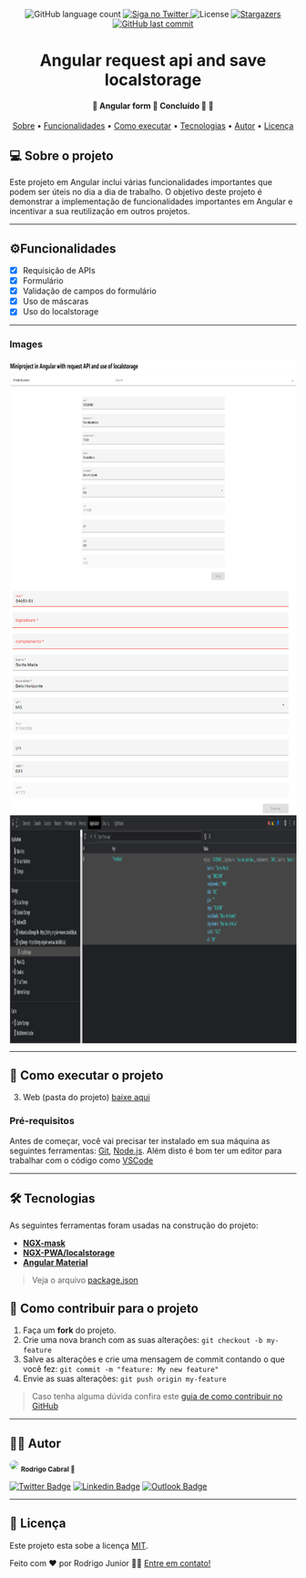 <p align="center">
  <img alt="GitHub language count"
  src="https://img.shields.io/badge/languages-2-green">

  <a href="https://twitter.com/Legend_Attack">
    <img alt="Siga no Twitter" src="https://img.shields.io/twitter/url?style=social&url=https%3A%2F%2Ftwitter.com%2FLegend_Attack">
  </a>

  <img alt="License" src="https://img.shields.io/badge/license-MIT-brightgreen">
   <a href="https://github.com/RodrigoJuniorLiyah/Angular-request-api-and-save-localstorage/stargazers">
    <img alt="Stargazers" src="https://img.shields.io/github/stars/RodrigoJuniorLiyah/Angular-request-api-and-save-localstorage?style=social">
  </a>

  <a href="https://github.com/RodrigoJuniorLiyah/Angular-request-api-and-save-localstorage/commits/main">
    <img alt="GitHub last commit" src="https://img.shields.io/github/last-commit/RodrigoJuniorLiyah/Angular-request-api-and-save-localstorage">
  </a>
</p>

<h1 align="center">
  Angular request api and save localstorage
</h1>

<h4 align="center"> 
	🚧  Angular form 🖖 Concluído 🚀 🚧
</h4>

<p align="center">
 <a href="#-sobre-o-projeto">Sobre</a> •
 <a href="#-funcionalidades">Funcionalidades</a> •
 <a href="#-como-executar-o-projeto">Como executar</a> • 
 <a href="#-tecnologias">Tecnologias</a> • 
 <a href="#-autor">Autor</a> • 
 <a href="#user-content--licença">Licença</a>
</p>

## 💻 Sobre o projeto

Este projeto em Angular inclui várias funcionalidades importantes que podem ser úteis no dia a dia de trabalho. O objetivo deste projeto é demonstrar a implementação de funcionalidades importantes em Angular e incentivar a sua reutilização em outros projetos.

---

## ⚙️Funcionalidades

- [x] Requisição de APIs
- [x] Formulário
- [x] Validação de campos do formulário
- [x] Uso de máscaras
- [x] Uso do localstorage

---

### Images

<p align="center" style="display: flex; align-items: flex-start; justify-content: center;flex-direction: column">
<img alt="layout" title="layout" src="./assets/printscreen/visual.png" height="400">
<img alt="validation" title="validation" src="./assets/printscreen/validation.png" height="400">
<img alt="localstorage" title="localstorage" src="./assets/printscreen/localstorage.png" height="400">
</p>

---

## 🚀 Como executar o projeto

3. Web (pasta do projeto) <a href="https://github.com/RodrigoJuniorLiyah/Angular-request-api-and-save-localstorage/archive/refs/heads/main.zip">baixe aqui</a>


### Pré-requisitos

Antes de começar, você vai precisar ter instalado em sua máquina as seguintes ferramentas:
[Git](https://git-scm.com), [Node.js](https://nodejs.org/en/).
Além disto é bom ter um editor para trabalhar com o código como [VSCode](https://code.visualstudio.com/)

---

## 🛠 Tecnologias

As seguintes ferramentas foram usadas na construção do projeto:

-   **[NGX-mask](https://www.npmjs.com/package/ngx-mask)**
-   **[NGX-PWA/localstorage](https://www.npmjs.com/package/@ngx-pwa/local-storage)**
-   **[Angular Material](https://material.angular.io/)**

> Veja o arquivo [package.json](https://github.com/RodrigoJuniorLiyah/Angular-request-api-and-save-localstorage/blob/main/package.json)

## 💪 Como contribuir para o projeto

1. Faça um **fork** do projeto.
2. Crie uma nova branch com as suas alterações: `git checkout -b my-feature`
3. Salve as alterações e crie uma mensagem de commit contando o que você fez: `git commit -m "feature: My new feature"`
4. Envie as suas alterações: `git push origin my-feature`

  > Caso tenha alguma dúvida confira este [guia de como contribuir no GitHub](./CONTRIBUTING.md)
---

## 🐱‍👤 Autor

 <img style="border-radius: 50%;" src="https://avatars3.githubusercontent.com/u/58194578?s=460&u=2cce4cfe93c827e033d632f223d61ffebc496c00&v=4" width="100px;"/>
 <sub><b>Rodrigo Cabral 🚀</b></sub>
 <br />

[![Twitter Badge](https://img.shields.io/badge/-@Legend_Attack-1ca0f1?style=flat-square&labelColor=1ca0f1&logo=twitter&logoColor=white&link=https://twitter.com/tgmarinho)](https://twitter.com/Legend_Attack) [![Linkedin Badge](https://img.shields.io/badge/-Rodrigo-blue?style=flat-square&logo=Linkedin&logoColor=white&link=https://www.linkedin.com/in/rodrigo-junior/)](https://www.linkedin.com/in/rodrigo-junior-969184166/)
[![Outlook Badge](https://img.shields.io/badge/-rodrigo.junior7@outlook.com-c14438?style=flat-square&logo=Outlook&logoColor=white&link=mailto:rodrigo.junior7@outlook.com)](mailto:rodrigo.junior7@outlook.com)

---

## 📝 Licença

Este projeto esta sobe a licença [MIT](./LICENSE).

Feito com ❤️ por Rodrigo Junior 👋🏽 [Entre em contato!](https://www.linkedin.com/in/rodrigo-cabral-dev/)
